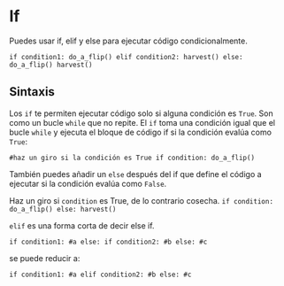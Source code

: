 # If
Puedes usar if, elif y else para ejecutar código condicionalmente.

`if condition1:
	do_a_flip()
elif condition2:
	harvest()
else:
	do_a_flip()
	harvest()`

## Sintaxis
Los `if` te permiten ejecutar código solo si alguna condición es `True`. Son como un bucle `while` que no repite.
El `if` toma una condición igual que el bucle `while` y ejecuta el bloque de código if si la condición evalúa como `True`:

`#haz un giro si la condición es True
if condition:
	do_a_flip()`

También puedes añadir un `else` después del if que define el código a ejecutar si la condición evalúa como `False`.

Haz un giro si `condition` es True, de lo contrario cosecha.
`if condition:
	do_a_flip()
else:
	harvest()`

`elif` es una forma corta de decir else if.

`if condition1:
	#a
else:
	if condition2:
		#b
	else:
		#c`

se puede reducir a:

`if condition1:
	#a
elif condition2:
	#b
else:
	#c`